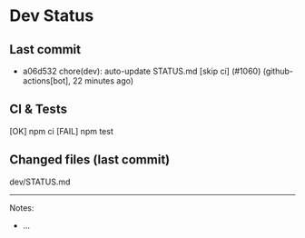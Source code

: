 # Dev Status

## Last commit
- a06d532 chore(dev): auto-update STATUS.md [skip ci] (#1060) (github-actions[bot], 22 minutes ago)
## CI & Tests
[OK] npm ci
[FAIL] npm test

## Changed files (last commit)
dev/STATUS.md

---
Notes:
- ...
